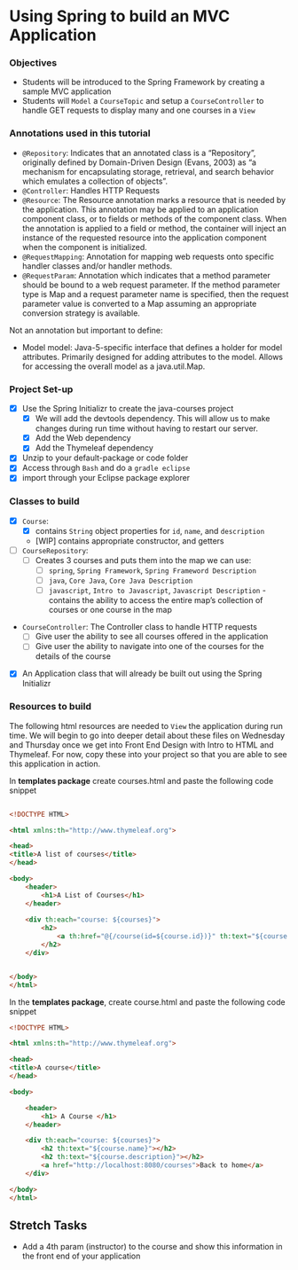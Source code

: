 # Using Spring to build an MVC Application
### Objectives
  * Students will be introduced to the Spring Framework by creating a sample MVC application
  * Students will `Model` a `CourseTopic` and setup a `CourseController` to handle GET requests to display many and one courses in a `View`
### Annotations used in this tutorial
  * `@Repository`: Indicates that an annotated class is a “Repository”, originally defined by Domain-Driven Design (Evans, 2003) as “a mechanism for encapsulating storage, retrieval, and search behavior which emulates a collection of objects”.
  * `@Controller`: Handles HTTP Requests
  * `@Resource`: The Resource annotation marks a resource that is needed by the application. This annotation may be applied to an application component class, or to fields or methods of the component class. When the annotation is applied to a field or method, the container will inject an instance of the requested resource into the application component when the component is initialized.
  * `@RequestMapping`: Annotation for mapping web requests onto specific handler classes and/or handler methods.
  * `@RequestParam`: Annotation which indicates that a method parameter should be bound to a web request parameter. If the method parameter type is Map and a request parameter name is specified, then the request parameter value is converted to a Map assuming an appropriate conversion strategy is available.

Not an annotation but important to define:

  * Model model: Java-5-specific interface that defines a holder for model attributes. Primarily designed for adding attributes to the model. Allows for accessing the overall model as a java.util.Map.

### Project Set-up
  * [x] Use the Spring Initializr to create the java-courses project
    * [x] We will add the devtools dependency. This will allow us to make changes during run time without having to restart our server.
	* [x] Add the Web dependency
	* [x] Add the Thymeleaf dependency
  * [x] Unzip to your default-package or code folder
  * [x] Access through `Bash` and do a `gradle eclipse`
  * [x] import through your Eclipse package explorer

### Classes to build
  * [x] `Course`:
	* [x] contains 	`String` object properties for `id`, `name`, and `description`
	* [WIP] contains appropriate constructor, and getters
  * [ ] `CourseRepository`:
	* [ ] Creates 3 courses and puts them into the map we can use:
	  * [ ] `spring`, `Spring Framework`, `Spring Frameword Description`
	  * [ ] `java`, `Core Java`, `Core Java Description`
	  * [ ] `javascript`, `Intro to Javascript`, `Javascript Description` - contains the ability to access the entire map’s collection of courses or one course in the map
  * `CourseController`: The Controller class to handle HTTP requests
	* [ ] Give user the ability to see all courses offered in the application
	* [ ] Give user the ability to navigate into one of the courses for the details of the course
  * [x] An Application class that will already be built out using the Spring Initializr

### Resources to build

The following html resources are needed to `View` the application during run time. We will begin to go into deeper detail about these files on Wednesday and Thursday once we get into Front End Design with Intro to HTML and Thymeleaf. For now, copy these into your project so that you are able to see this application in action.

In **templates package** create courses.html and paste the following code snippet

```html

<!DOCTYPE HTML>

<html xmlns:th="http://www.thymeleaf.org">

<head>
<title>A list of courses</title>
</head>

<body>
	<header>
		<h1>A List of Courses</h1>
	</header>
	
	<div th:each="course: ${courses}">
		<h2>
			<a th:href="@{/course(id=${course.id})}" th:text="${course.name}"></a>
		</h2>
	</div>


</body>
</html>
```
In the **templates package**, create course.html and paste the following code snippet
```html
<!DOCTYPE HTML>

<html xmlns:th="http://www.thymeleaf.org">

<head>
<title>A course</title>
</head>

<body>

	<header>
		<h1> A Course </h1>
	</header>

	<div th:each="course: ${courses}">
		<h2 th:text="${course.name}"></h2>
		<h2 th:text="${course.description}"></h2>
		<a href="http://localhost:8080/courses">Back to home</a>
	</div>

</body>
</html>
```
## Stretch Tasks
  * Add a 4th param (instructor) to the course and show this information in the front end of your application